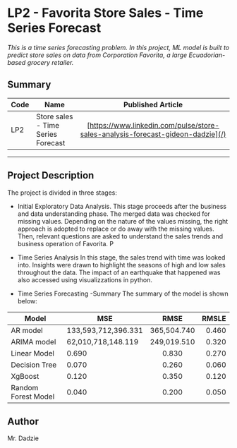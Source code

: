 # LP2 - Favorita Store Sales - Time Series Forecast
*This is a time series forecasting problem. In this project,  ML model is built to predict store sales on data from Corporation Favorita, a large Ecuadorian-based grocery retailer.*

## Summary
| Code      | Name        | Published Article |  
|-----------|-------------|:-------------:|
| LP2       | Store sales - Time Series Forecast    |  [https://www.linkedin.com/pulse/store-sales-analysis-forecast-gideon-dadzie](/) | 
--------------------------------------------------

## Project Description
The project is divided in three stages: 
*	Initial Exploratory Data Analysis.
This stage proceeds after the business and data understanding phase. The merged data was checked for missing values. Depending on the nature of the values missing, the right approach is adopted to replace or do away with the missing values. Then, relevant questions are asked to understand the sales trends and business operation of Favorita.
P

* Time Series Analysis
In this stage, the sales trend with time was looked into. Insights were drawn to highlight the seasons of high  and low sales throughout the data. The impact of an earthquake that happened was also accessed using visualizzations in python. 

*	Time Series Forecasting -Summary 
The summary of the model is shown below:

| Model      | MSE       | RMSE|  RMSLE|
|-----------|-------------|:-------------:|------:|
| AR model      |  133,593,712,396.331| 365,504.740  |0.460|
|ARIMA model |   62,010,718,148.119    | 249,019.510        |   0.320   |     
|Linear Model|  0.690 |  0.830 |  0.270  |     
|Decision Tree|  0.070 |  0.260 | 0.060  |   
|XgBoost| 0.120 |0.350 | 0.120|  
|Random Forest Model|0.040 |0.200 | 0.050| 

  

## Author
Mr. Dadzie
